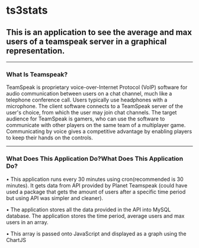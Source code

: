 # ts3stats
## This is an application to see the average and max users of a teamspeak server in a graphical representation.

------------------------------------------

### What Is Teamspeak?
TeamSpeak is proprietary voice-over-Internet Protocol (VoIP) software for audio communication between users on a chat channel, much like a telephone conference call. Users typically use headphones with a microphone. The client software connects to a TeamSpeak server of the user's choice, from which the user may join chat channels.
The target audience for TeamSpeak is gamers, who can use the software to communicate with other players on the same team of a multiplayer game. Communicating by voice gives a competitive advantage by enabling players to keep their hands on the controls.

---------------------------------------------------------------

### What Does This Application Do?What Does This Application Do?
•	This application runs every 30 minutes using cron(recommended is 30 minutes). It gets data from API provided by Planet Teamspeak  (could have used a package that gets the amount of users after a specific time period but using API was simpler and cleaner).

•	The application stores all the data provided in the API into MySQL database. The application stores the time period, average users and max users in an array.

• This array is passed onto JavaScript and displayed as a graph using the ChartJS

